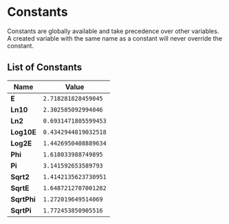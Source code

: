 # Constants

Constants are globally available and take precedence over other variables.
A created variable with the same name as a constant will never override the constant.

## List of Constants

| Name | Value |
| ---- | ----- |
| **E** | `2.718281828459045` |
| **Ln10** | `2.302585092994046` |
| **Ln2** | `0.6931471805599453` |
| **Log10E** | `0.4342944819032518` |
| **Log2E** | `1.4426950408889634` |
| **Phi** | `1.618033988749895` |
| **Pi** | `3.141592653589793` |
| **Sqrt2** | `1.4142135623730951` |
| **SqrtE** | `1.6487212707001282` |
| **SqrtPhi** | `1.272019649514069` |
| **SqrtPi** | `1.772453850905516` |
